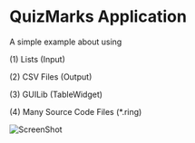 QuizMarks Application
=====================

A simple example about using

(1) Lists (Input)

(2) CSV Files (Output)

(3) GUILib (TableWidget)

(4) Many Source Code Files (*.ring)

![ScreenShot](https://raw.githubusercontent.com/ring-lang/ring/master/samples/general/QuizMarks/img/manyfiles.png)